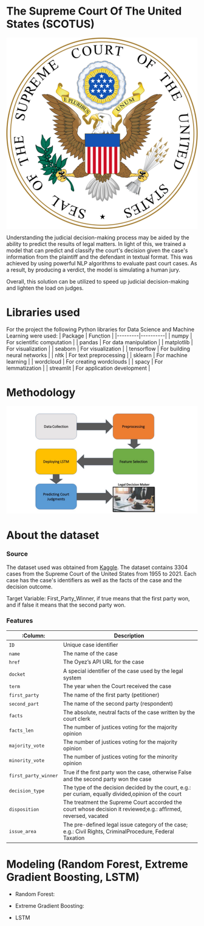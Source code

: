 # The Supreme Court Of The United States (SCOTUS)

<img src="images/scotus_seal.png" alt="scotus image" style="display: block; margin-left: auto; margin-right: auto"/>

Understanding the judicial decision-making process may be aided by the ability to predict the results of legal matters. In light of this, we trained a model that can predict and classify the court's decision given the case's information from the plaintiff and the defendant in textual format. This was achieved by using powerful NLP algorithms to evaluate past court cases. As a result, by producing a verdict, the model is simulating a human jury. 

Overall, this solution can be utilized to speed up judicial decision-making and lighten the load on judges.

# Libraries used

For the project the following Python libraries for Data Science and Machine Learning were used:
| Package | Function |
|---------|----------|
| numpy | For scientific computation |
| pandas | For data manipulation |
| matplotlib | For visualization |
| seaborn | For visualization |
| tensorflow | For building neural networks |
| nltk | For text preprocessing |
| sklearn | For machine learning |
| wordcloud | For creating wordclouds |
| spacy | For lemmatization |
| streamlit | For application development |

# Methodology

<img src="images/methodology.jpg" alt="framework" style="display: block; margin-left: auto; margin-right: auto"/>

# About the dataset

### Source

The dataset used was obtained from [Kaggle](https://www.kaggle.com/datasets/deepcontractor/supreme-court-judgment-prediction).
The dataset contains 3304 cases from the Supreme Court of the United States from 1955 to 2021. Each case has the case's identifiers as well as the facts of the case and the decision outcome.

Target Variable: First_Party_Winner, if true means that the first party won, and if false it means that the second party won.

### Features

| :Column: | Description |
|--------|-------------|
| `ID` | Unique case identiﬁer |
| `name` | The name of the case |
| `href` | The Oyez’s API URL for the case |
| `docket` | A special identiﬁer of the case used by the legal system |
| `term` | The year when the Court received the case |
| `first_party` | The name of the ﬁrst party (petitioner) |
| `second_part` | The name of the second party (respondent) |
| `facts` | The absolute, neutral facts of the case written by the court clerk |
| `facts_len` | The number of justices voting for the majority opinion |
| `majority_vote` | The number of justices voting for the majority opinion |
| `minority_vote` | The number of justices voting for the minority opinion |
| `first_party_winner` | True if the ﬁrst party won the case, otherwise False and the second party won the case |
| `decision_type` | The type of the decision decided by the court, e.g.: per curiam, equally divided,opinion of the court |
| `disposition` | The treatment the Supreme Court accorded the court whose decision it reviewed;e.g.: afﬁrmed, reversed, vacated |
| `issue_area` | The pre-deﬁned legal issue category of the case; e.g.: Civil Rights, CriminalProcedure, Federal Taxation |

# Modeling (Random Forest, Extreme Gradient Boosting, LSTM)

- Random Forest:

- Extreme Gradient Boosting:

- LSTM
